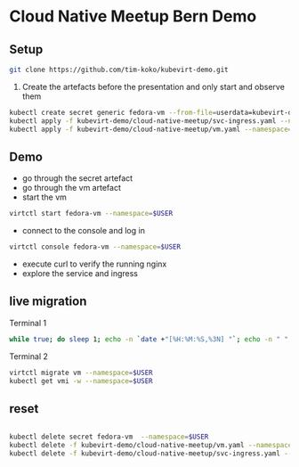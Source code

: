 # Cloud Native Meetup Bern Demo

## Setup

```sh
git clone https://github.com/tim-koko/kubevirt-demo.git
```

1. Create the artefacts before the presentation and only start and observe them

```sh
kubectl create secret generic fedora-vm --from-file=userdata=kubevirt-demo/cloud-native-meetup/cloudinit-userdata-2.yaml --namespace=$USER
kubectl apply -f kubevirt-demo/cloud-native-meetup/svc-ingress.yaml --namespace=$USER
kubectl apply -f kubevirt-demo/cloud-native-meetup/vm.yaml --namespace=$USER
```

## Demo

* go through the secret artefact
* go through the vm artefact
* start the vm

```sh
virtctl start fedora-vm --namespace=$USER
```
* connect to the console and log in

```sh
virtctl console fedora-vm --namespace=$USER
```
* execute curl to verify the running nginx
* explore the service and ingress

## live migration

Terminal 1
```sh
while true; do sleep 1; echo -n `date +"[%H:%M:%S,%3N] "`; echo -n " "; curl --max-time 1 --connect-timeout 0.8 https://cloudnative-meetup.training.cluster.acend.ch/; echo ""; done
```

Terminal 2
```sh
virtctl migrate vm --namespace=$USER
kubectl get vmi -w --namespace=$USER
```

## reset

```sh

kubectl delete secret fedora-vm  --namespace=$USER
kubectl delete -f kubevirt-demo/cloud-native-meetup/vm.yaml --namespace=$USER
kubectl delete -f kubevirt-demo/cloud-native-meetup/svc-ingress.yaml --namespace=$USER
```
